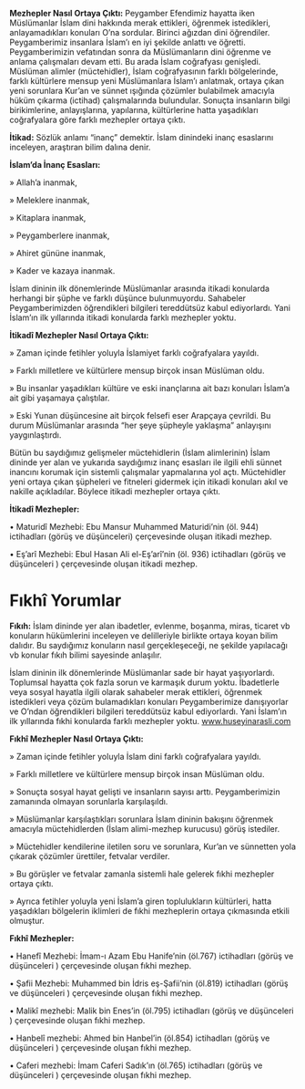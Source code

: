 [//]: # (# İtikadî &#40;İnançla İlgili&#41; Yorumlar)

**Mezhepler Nasıl Ortaya Çıktı:** Peygamber Efendimiz hayatta iken Müslümanlar İslam dini hakkında merak ettikleri, öğrenmek istedikleri, anlayamadıkları konuları O’na sordular. Birinci ağızdan dini öğrendiler. Peygamberimiz insanlara İslam’ı en iyi şekilde anlattı ve öğretti. Peygamberimizin vefatından sonra da Müslümanların dini öğrenme ve anlama çalışmaları devam etti. Bu arada İslam coğrafyası genişledi. Müslüman alimler (müctehidler), İslam coğrafyasının farklı bölgelerinde, farklı kültürlere mensup yeni Müslümanlara İslam’ı anlatmak, ortaya çıkan yeni sorunlara Kur’an ve sünnet ışığında çözümler bulabilmek amacıyla hüküm çıkarma (ictihad) çalışmalarında bulundular. Sonuçta insanların bilgi birikimlerine, anlayışlarına, yapılarına, kültürlerine hatta yaşadıkları coğrafyalara göre farklı mezhepler ortaya çıktı.


**İtikad:** Sözlük anlamı “inanç” demektir. İslam dinindeki inanç esaslarını inceleyen, araştıran bilim dalına denir.


**İslam’da İnanç Esasları:**

» Allah’a inanmak,

» Meleklere inanmak,

» Kitaplara inanmak,

» Peygamberlere inanmak,

» Ahiret gününe inanmak,

» Kader ve kazaya inanmak.

İslam dininin ilk dönemlerinde Müslümanlar arasında itikadi konularda herhangi bir şüphe ve farklı düşünce bulunmuyordu. Sahabeler Peygamberimizden öğrendikleri bilgileri tereddütsüz kabul ediyorlardı. Yani İslam’ın ilk yıllarında itikadi konularda farklı mezhepler yoktu.


**İtikadî Mezhepler Nasıl Ortaya Çıktı:**

» Zaman içinde fetihler yoluyla İslamiyet farklı coğrafyalara yayıldı.

» Farklı milletlere ve kültürlere mensup birçok insan Müslüman oldu.

» Bu insanlar yaşadıkları kültüre ve eski inançlarına ait bazı konuları İslam’a ait gibi yaşamaya
çalıştılar.

» Eski Yunan düşüncesine ait birçok felsefi eser Arapçaya çevrildi. Bu durum Müslümanlar arasında “her şeye şüpheyle yaklaşma” anlayışını yaygınlaştırdı.

Bütün bu saydığımız gelişmeler müctehidlerin (İslam alimlerinin) İslam dininde yer alan ve yukarıda saydığımız inanç esasları ile ilgili ehli sünnet inancını korumak için sistemli çalışmalar yapmalarına yol açtı. Müctehidler yeni ortaya çıkan şüpheleri ve fitneleri gidermek için itikadi konuları akıl ve nakille açıkladılar. Böylece itikadi mezhepler ortaya çıktı.


**İtikadî Mezhepler:**

• Maturidî Mezhebi: Ebu Mansur Muhammed Maturidi’nin (öl. 944) ictihadları (görüş ve düşünceleri) çerçevesinde oluşan itikadi mezhep.

• Eş’arî Mezhebi: Ebul Hasan Ali el-Eş’arî’nin (öl. 936) ictihadları (görüş ve düşünceleri ) çerçevesinde oluşan itikadi mezhep.

# Fıkhî Yorumlar

**Fıkıh:** İslam dininde yer alan ibadetler, evlenme, boşanma, miras, ticaret vb konuların hükümlerini inceleyen ve delilleriyle birlikte ortaya koyan bilim dalıdır. Bu saydığımız konuların nasıl gerçekleşeceği, ne şekilde yapılacağı vb konular fıkıh bilimi sayesinde anlaşılır.

İslam dininin ilk dönemlerinde Müslümanlar sade bir hayat yaşıyorlardı. Toplumsal hayatta çok fazla sorun ve karmaşık durum yoktu. İbadetlerle veya sosyal hayatla ilgili olarak sahabeler merak ettikleri, öğrenmek istedikleri veya çözüm bulamadıkları konuları Peygamberimize danışıyorlar ve O’ndan öğrendikleri bilgileri tereddütsüz kabul ediyorlardı. Yani İslam’ın ilk yıllarında fıkhi konularda farklı mezhepler yoktu.  www.huseyinarasli.com


**Fıkhî Mezhepler Nasıl Ortaya Çıktı:**

» Zaman içinde fetihler yoluyla İslam dini farklı coğrafyalara yayıldı.

» Farklı milletlere ve kültürlere mensup birçok insan Müslüman oldu.

» Sonuçta sosyal hayat gelişti ve insanların sayısı arttı. Peygamberimizin zamanında olmayan sorunlarla karşılaşıldı.

» Müslümanlar karşılaştıkları sorunlara İslam dininin bakışını öğrenmek amacıyla müctehidlerden (İslam alimi-mezhep kurucusu) görüş istediler.

» Müctehidler kendilerine iletilen soru ve sorunlara, Kur’an ve sünnetten yola çıkarak çözümler ürettiler, fetvalar verdiler.

» Bu görüşler ve fetvalar zamanla sistemli hale gelerek fıkhi mezhepler ortaya çıktı.

» Ayrıca fetihler yoluyla yeni İslam’a giren toplulukların kültürleri, hatta yaşadıkları bölgelerin iklimleri de fıkhi mezheplerin ortaya çıkmasında etkili olmuştur.


**Fıkhî Mezhepler:**

• Hanefî Mezhebi: İmam-ı Azam Ebu Hanife’nin (öl.767) ictihadları (görüş ve düşünceleri ) çerçevesinde oluşan fıkhi mezhep.

• Şafii Mezhebi: Muhammed bin İdris eş-Şafii’nin (öl.819) ictihadları (görüş ve düşünceleri ) çerçevesinde oluşan fıkhi mezhep.

• Malikî mezhebi: Malik bin Enes’in (öl.795) ictihadları (görüş ve düşünceleri ) çerçevesinde oluşan fıkhi mezhep.

• Hanbelî mezhebi: Ahmed bin Hanbel’in (öl.854) ictihadları (görüş ve düşünceleri ) çerçevesinde oluşan fıkhi mezhep.

• Caferi mezhebi: İmam Caferi Sadık’ın (öl.765) ictihadları (görüş ve düşünceleri ) çerçevesinde oluşan fıkhi mezhep.

